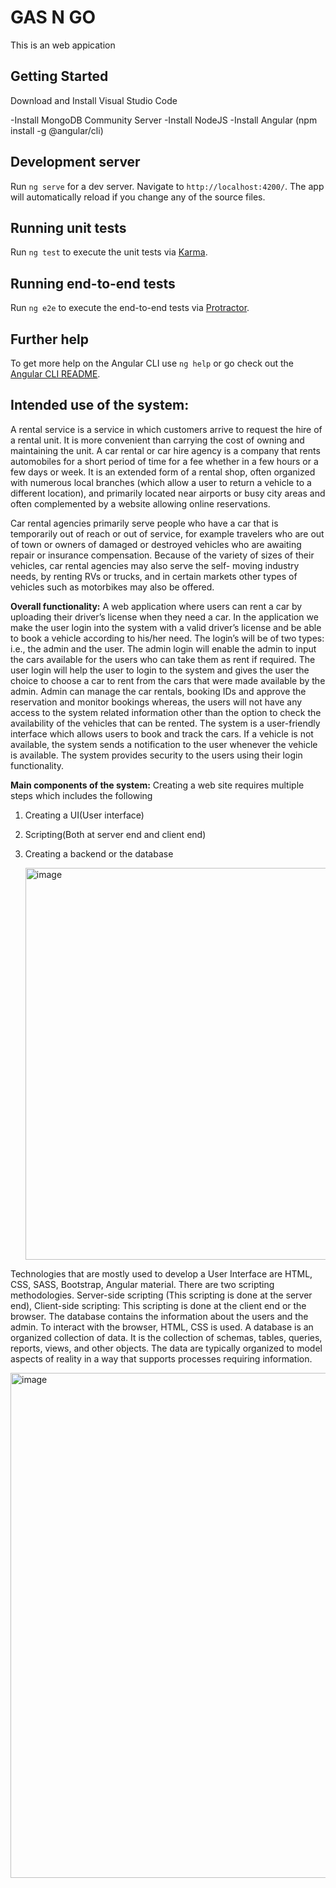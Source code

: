
# GAS N GO
This is an web appication 

## Getting Started
Download and Install Visual Studio Code

-Install MongoDB Community Server
-Install NodeJS
-Install Angular (npm install -g @angular/cli)

## Development server

Run `ng serve` for a dev server. Navigate to `http://localhost:4200/`. The app will automatically reload if you change any of the source files.

## Running unit tests

Run `ng test` to execute the unit tests via [Karma](https://karma-runner.github.io).

## Running end-to-end tests

Run `ng e2e` to execute the end-to-end tests via [Protractor](http://www.protractortest.org/).

## Further help

To get more help on the Angular CLI use `ng help` or go check out the [Angular CLI README](https://github.com/angular/angular-cli/blob/master/README.md).


## Intended use of the system:
A rental service is a service in which customers arrive to request the hire of a rental unit. It is more convenient than carrying the cost of owning and maintaining the unit. A car rental or car hire agency is a company that rents automobiles for a short period of time for a fee whether in a few hours or a few days or week. It is an extended form of a rental shop, often organized with numerous local branches (which allow a user to return a vehicle to a different location), and primarily located near airports or busy city areas and often complemented by a website allowing online reservations.

Car rental agencies primarily serve people who have a car that is temporarily out of reach or out of service, for example travelers who are out of town or owners of damaged or destroyed vehicles who are awaiting repair or insurance compensation. Because of the variety of sizes of their vehicles, car rental agencies may also serve the self- moving industry needs, by renting RVs or trucks, and in certain markets other types of vehicles such as motorbikes may also be offered.

**Overall functionality:**
A web application where users can rent a car by uploading their driver’s license when they need a car. In the application we make the user login into the system with a valid driver’s license and be able to book a vehicle according to his/her need. The login’s will be of two types: i.e., the admin and the user. The admin login will enable the admin to input the cars available for the users who can take them as rent if required. The user login will help the user to login to the system and gives the user the choice to choose a car to rent from the cars that were made available by the admin. Admin can manage the car rentals, booking IDs and approve the reservation and monitor bookings whereas, the users will not have any access to the system related information other than the option to check the availability of the vehicles that can be rented. The system is a user-friendly interface which allows users to book and track the cars. If a vehicle is not available, the system sends a notification to the user whenever the vehicle is available. The system provides security to the users using their login functionality.


**Main components of the system:**
Creating a web site requires multiple steps which includes the following
1. Creating a UI(User interface)
2. Scripting(Both at server end and client end)
3. Creating a backend or the database

   <img width="627" alt="image" src="https://github.com/rachanagoli/GasnGo/assets/128276265/28f339ca-5aed-4d2a-9f61-f3e7a9849fe2">

Technologies that are mostly used to develop a User Interface are HTML, CSS, SASS, Bootstrap, Angular material. There are two scripting methodologies. Server-side scripting (This scripting is done at the server end), Client-side scripting: This scripting is done at the client end or the browser. The database contains the information about the users and the admin. To interact with the browser, HTML, CSS is used. A database is an organized collection of data. It is the collection of schemas, tables, queries, reports, views, and other objects. The data are typically organized to model aspects of reality in a way that supports processes requiring information.

<img width="808" alt="image" src="https://github.com/rachanagoli/GasnGo/assets/128276265/417c9e0d-5010-4215-9126-6933ee7e17e7">


